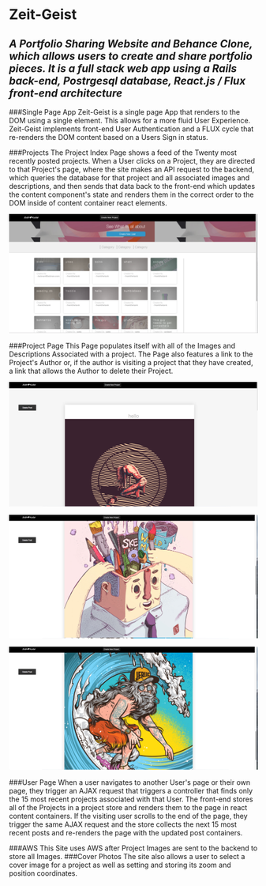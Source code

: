 # Zeit-Geist #

## *A Portfolio Sharing Website and Behance Clone, which allows users to create and share portfolio pieces. It is a full stack web app using a Rails back-end, Postrgesql database, React.js / Flux front-end architecture*

###Single Page App
Zeit-Geist is a single page App that renders to the DOM using a single element. This allows for a more fluid User Experience. Zeit-Geist implements front-end User Authentication and a FLUX cycle that re-renders the DOM content based on a Users Sign in status.

###Projects
The Project Index Page shows a feed of the Twenty most recently posted projects. When a User clicks on a Project, they are directed to that Project's page, where the site makes an API request to the backend, which queries the database for that project and all associated images and descriptions, and then sends that data back to the front-end which updates the content component's state and renders them in the correct order to the DOM inside of content container react elements.

![index](docs/index.png)

###Project Page
This Page populates itself with all of the Images and Descriptions Associated with a project. The Page also features a link to the Project's Author or, if the author is visiting a project that they have created, a link that allows the Author to delete their Project.

![Project Page](docs/project_page1.png)

![Project Page](docs/project_page2.png)

![Project Page](docs/project_page3.png)

###User Page
When a user navigates to another User's page or their own page, they trigger an AJAX request that triggers a controller that finds only the 15 most recent projects associated with that User. The front-end stores all of the Projects in a project store and renders them to the page in react content containers. If the visiting user scrolls to the end of the page, they trigger the same AJAX request and the store collects the next 15 most recent posts and re-renders the page with the updated post containers.

###AWS
This Site uses AWS after Project Images are sent to the backend to store all Images.
###Cover Photos
The site also allows a user to select a cover image for a project as well as setting and storing its zoom and position coordinates.
